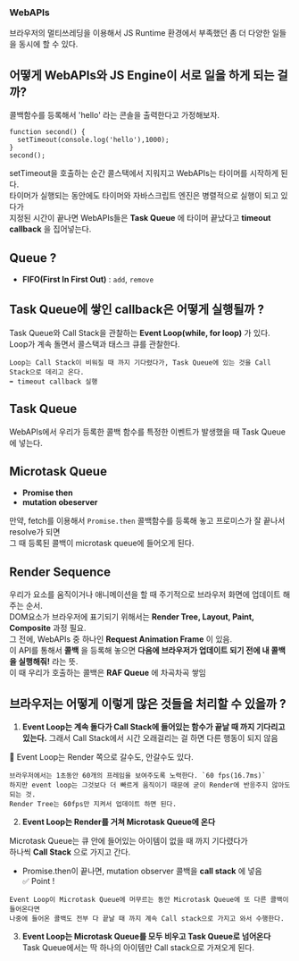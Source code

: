 ### WebAPIs 
브라우저의 멀티쓰레딩을 이용해서 JS Runtime 환경에서 부족했던 좀 더 다양한 일들을 동시에 할 수 있다. 

## 어떻게 WebAPIs와 JS Engine이 서로 일을 하게 되는 걸까?  

콜백함수를 등록해서 'hello' 라는 콘솔을 출력한다고 가정해보자. 
```
function second() {
  setTimeout(console.log('hello'),1000);
}
second();
```
setTimeout을 호출하는 순간 콜스택에서 지워지고 WebAPIs는 타이머를 시작하게 된다.  
타이머가 실행되는 동안에도 타이머와 자바스크립트 엔진은 병렬적으로 실행이 되고 있다가  
지정된 시간이 끝나면 WebAPIs들은 __Task Queue__ 에 타이머 끝났다고 __timeout callback__ 을 집어넣는다.  

## Queue ?
- __FIFO(First In First Out)__ : `add`, `remove` 

## Task Queue에 쌓인 callback은 어떻게 실행될까 ?

Task Queue와 Call Stack을 관찰하는 __Event Loop(while, for loop)__ 가 있다.  
Loop가 계속 돌면서 콜스택과 태스크 큐를 관찰한다.  
```
Loop는 Call Stack이 비워질 때 까지 기다렸다가, Task Queue에 있는 것을 Call Stack으로 데리고 온다.  
➡️ timeout callback 실행
```

## Task Queue

WebAPIs에서 우리가 등록한 콜백 함수를 특정한 이벤트가 발생했을 때 Task Queue에 넣는다. 

## Microtask Queue

- __Promise then__  
- __mutation obeserver__  

만약, fetch를 이용해서 `Promise.then` 콜백함수를 등록해 놓고 프로미스가 잘 끝나서 resolve가 되면  
그 때 등록된 콜백이 microtask queue에 들어오게 된다. 

## Render Sequence

우리가 요소를 움직이거나 애니메이션을 할 때 주기적으로 브라우저 화면에 업데이트 해주는 순서.   
DOM요소가 브라우저에 표기되기 위해서는 __Render Tree, Layout, Paint, Composite__ 과정 필요.  
그 전에, WebAPIs 중 하나인 __Request Animation Frame__ 이 있음.  
이 API를 통해서 __콜백__ 을 등록해 놓으면 __다음에 브라우저가 업데이트 되기 전에 내 콜백을 실행해줘!__ 라는 뜻.  
이 때 우리가 호출하는 콜백은 __RAF Queue__ 에 차곡차곡 쌓임  

## 브라우저는 어떻게 이렇게 많은 것들을 처리할 수 있을까 ?

1. __Event Loop는 계속 돌다가 Call Stack에 들어있는 함수가 끝날 때 까지 기다리고 있는다.__
그래서 Call Stack에서 시간 오래걸리는 걸 하면 다른 행동이 되지 않음  

🍒 Event Loop는 Render 쪽으로 갈수도, 안갈수도 있다. 
```
브라우저에서는 1초동안 60개의 프레임을 보여주도록 노력한다. `60 fps(16.7ms)`  
하지만 event loop는 그것보다 더 빠르게 움직이기 때문에 굳이 Render에 반응주지 않아도 되는 것. 
Render Tree는 60fps만 지켜서 업데이트 하면 된다.
```

2. __Event Loop는 Render를 거쳐 Microtask Queue에 온다__  

Microtask Queue는 큐 안에 들어있는 아이템이 없을 때 까지 기다렸다가  
하나씩 __Call Stack__ 으로 가지고 간다.  
- Promise.then이 끝나면, mutation observer 콜백을 __call stack__ 에 넣음  
✅ Point ! 
```
Event Loop이 Microtask Queue에 머무르는 동안 Microtask Queue에 또 다른 콜백이 들어온다면 
나중에 들어온 콜백도 전부 다 끝날 때 까지 계속 Call stack으로 가지고 와서 수행한다. 
```

3. __Event Loop는 Microtask Queue를 모두 비우고 Task Queue로 넘어온다__  
Task Queue에서는 딱 하나의 아이템만 Call stack으로 가져오게 된다.  

